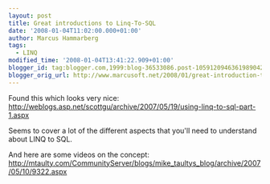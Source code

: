 ```yaml
---
layout: post
title: Great introductions to Linq-To-SQL
date: '2008-01-04T11:02:00.000+01:00'
author: Marcus Hammarberg
tags:
  - LINQ
modified_time: '2008-01-04T13:41:22.909+01:00'
blogger_id: tag:blogger.com,1999:blog-36533086.post-1059120946361989042
blogger_orig_url: http://www.marcusoft.net/2008/01/great-introduction-to-linq-to-sql.html
---
```


Found this which looks very nice:
<http://weblogs.asp.net/scottgu/archive/2007/05/19/using-linq-to-sql-part-1.aspx>

Seems to cover a lot of the different aspects that you'll need to
understand about LINQ to SQL.

And here are some videos on the concept:
<http://mtaulty.com/CommunityServer/blogs/mike_taultys_blog/archive/2007/05/10/9322.aspx>
